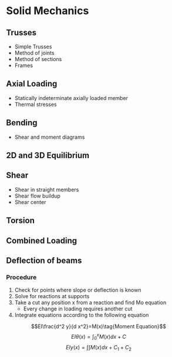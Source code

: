 # Solid Mechanics

## Trusses

- Simple Trusses
- Method of joints
- Method of sections
- Frames

## Axial Loading

- Statically indeterminate axially loaded member
- Thermal stresses

## Bending

- Shear and moment diagrams

## 2D and 3D Equilibrium

## Shear

- Shear in straight members
- Shear flow buildup
- Shear center

## Torsion

## Combined Loading

## Deflection of beams

### Procedure

1. Check for points where slope or deflection is known
2. Solve for reactions at supports
3. Take a cut any position x from a reaction and find Mo equation  
   - Every change in loading requires another cut
4. Integrate equations according to the following equation

$$EI\frac{d^2 y}{d x^2}=M(x)\tag{Moment Equation}$$
$$EI\theta(x) = \int_0^x M(x)dx + C\tag{Slope Equation}$$
$$EIy(x)=\int{\int{M(x)dx+C_1}} + C_2\tag{Deflection Equation}$$
